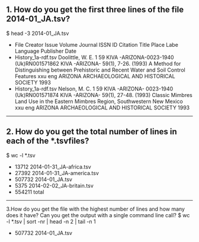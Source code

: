 
## 1. How do you get the first three lines of the file 2014-01_JA.tsv? 
$ head -3 2014-01_JA.tsv  
- File    Creator Issue   Volume  Journal ISSN    ID      Citation        Title Place Labe       Language        Publisher       Date
- History_1a-rdf.tsv      Doolittle, W. E.        1       59      KIVA -ARIZONA-0023-1940        (Uk)RN001571862 KIVA -ARIZONA- 59(1), 7-26. (1993)      A Method for Distinguishing between Prehistoric and Recent Water and Soil Control Features    xxu     eng     ARIZONA ARCHAEOLOGICAL AND HISTORICAL SOCIETY   1993
- History_1a-rdf.tsv      Nelson, M. C.   1       59      KIVA -ARIZONA-  0023-1940      (Uk)RN001571874 KIVA -ARIZONA- 59(1), 27-48. (1993)     Classic Mimbres Land Use in the Eastern Mimbres Region, Southwestern New Mexico        xxu   eng      ARIZONA ARCHAEOLOGICAL AND HISTORICAL SOCIETY   1993

---

## 2. How do you get the total number of lines in each of the *.tsvfiles?
$ wc -l *.tsv  
- 13712 2014-01-31_JA-africa.tsv
- 27392 2014-01-31_JA-america.tsv
- 507732 2014-01_JA.tsv
- 5375 2014-02-02_JA-britain.tsv
- 554211 total

---

3.How do you get the file with the highest number of lines and how many does it have? Can you get the output with a single command line call?
$ wc -l *.tsv | sort -nr | head -n 2 | tail -n 1  
- 507732 2014-01_JA.tsv

